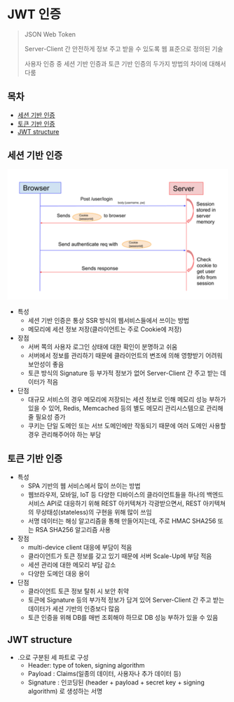 # JWT 인증

> JSON Web Token
>
> Server-Client 간 안전하게 정보 주고 받을 수 있도록 웹 표준으로 정의된 기술
>
> 사용자 인증 중 세션 기반 인증과 토큰 기반 인증의 두가지 방법의 차이에 대해서 다룸



## 목차

- [세션 기반 인증](#세션-기반-인증)
- [토큰 기반 인증](#토큰-기반-인증)
- [JWT structure](#jwt-structure)



## 세션 기반 인증

![](src/session-authentication.png)

- 특성
  - 세션 기반 인증은 통상 SSR 방식의 웹서비스들에서 쓰이는 방법
  - 메모리에 세션 정보 저장(클라이언트는 주로 Cookie에 저장)
- 장점
  - 서버 쪽의 사용자 로그인 상태에 대한 확인이 분명하고 쉬움
  - 서버에서 정보를 관리하기 때문에 클라이언트의 변조에 의해 영향받기 어려워 보안성이 좋음
  - 토큰 방식의 Signature 등 부가적 정보가 없어 Server-Client 간 주고 받는 데이터가 적음
- 단점
  - 대규모 서비스의 경우 메모리에 저장되는 세션 정보로 인해 메모리 성능 부하가 있을 수 있어, Redis, Memcached 등의 별도 메모리 관리시스템으로 관리해줄 필요성 증가
  - 쿠키는 단일 도메인 또는 서브 도메인에만 작동되기 때문에 여러 도메인 사용할 경우 관리해주어야 하는 부담



## 토큰 기반 인증

- 특성
  - SPA 기반의 웹 서비스에서 많이 쓰이는 방법
  - 웹브라우저, 모바일, IoT 등 다양한 디바이스의 클라이언트들을 하나의 백엔드 서비스 API로 대응하기 위해 REST 아키텍쳐가 각광받으면서, REST 아키텍쳐의 무상태성(stateless)의 구현을 위해 많이 쓰임
  - 서명 데이터는 해싱 알고리즘을 통해 만들어지는데, 주로 HMAC SHA256 또는 RSA SHA256 알고리즘 사용
- 장점
  - multi-device client 대응에 부담이 적음
  - 클라이언트가 토큰 정보를 갖고 있기 때문에 서버 Scale-Up에 부담 적음
  - 세션 관리에 대한 메모리 부담 감소
  - 다양한 도메인 대응 용이
- 단점
  - 클라이언트 토큰 정보 탈취 시 보안 취약
  - 토큰에 Signature 등의 부가적 정보가 담겨 있어 Server-Client 간 주고 받는 데이터가 세션 기반의 인증보다 많음
  - 토큰 인증을 위해 DB를 매번 조회해야 하므로 DB 성능 부하가 있을 수 있음



## JWT structure

- .으로 구분된 세 파트로 구성
  - Header: type of token, signing algorithm
  - Payload : Claims(일종의 데이터, 사용자나 추가 데이터 등)
  - Signature : 인코딩된 (header + payload + secret key + signing algorithm) 로 생성하는 서명
